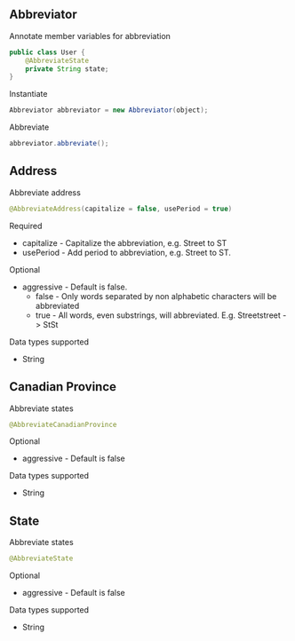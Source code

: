 ## Abbreviator ##

Annotate member variables for abbreviation

```java
public class User {
    @AbbreviateState
    private String state;
}
```

Instantiate

```java
Abbreviator abbreviator = new Abbreviator(object);
```

Abbreviate

```java
abbreviator.abbreviate();
```

## Address ##

Abbreviate address

```java
@AbbreviateAddress(capitalize = false, usePeriod = true)
```

Required
- capitalize - Capitalize the abbreviation, e.g. Street to ST
- usePeriod - Add period to abbreviation, e.g. Street to ST. 

Optional
- aggressive - Default is false. 
  - false - Only words separated by non alphabetic characters will be abbreviated
  - true - All words, even substrings, will abbreviated. E.g. Streetstreet -> StSt

Data types supported
- String

## Canadian Province ##

Abbreviate states

```java
@AbbreviateCanadianProvince
```

Optional
- aggressive - Default is false

Data types supported
- String

## State ##

Abbreviate states

```java
@AbbreviateState
```

Optional
- aggressive - Default is false

Data types supported
- String
